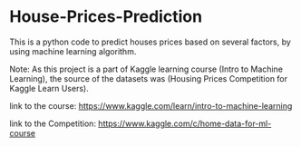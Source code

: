 # House-Prices-Prediction
This is a python code to predict houses prices based on several factors, by using machine learning algorithm. 


Note: As this project is a part of Kaggle learning course (Intro to Machine Learning), the source of the datasets was (Housing Prices Competition for Kaggle Learn Users). 

link to the course: https://www.kaggle.com/learn/intro-to-machine-learning

link to the Competition: https://www.kaggle.com/c/home-data-for-ml-course 
